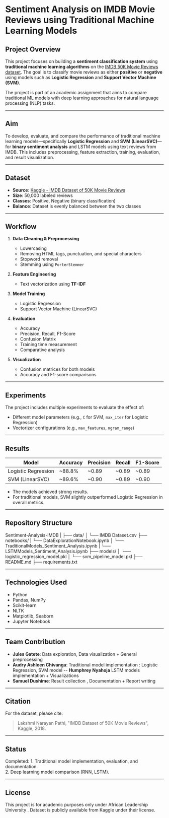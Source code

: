#  Sentiment Analysis on IMDB Movie Reviews using Traditional Machine Learning Models

##  Project Overview

This project focuses on building a **sentiment classification system** using **traditional machine learning algorithms** on the [IMDB 50K Movie Reviews dataset](https://www.kaggle.com/datasets/lakshmi25npathi/imdb-dataset-of-50k-movie-reviews). The goal is to classify movie reviews as either **positive** or **negative** using models such as **Logistic Regression** and **Support Vector Machine (SVM)**.

The project is part of an academic assignment that aims to compare traditional ML models with deep learning approaches for natural language processing (NLP) tasks.

---

##  Aim

To develop, evaluate, and compare the performance of traditional machine learning models—specifically **Logistic Regression** and **SVM (LinearSVC)**—for **binary sentiment analysis** and LSTM models using text reviews from IMDB. This includes preprocessing, feature extraction, training, evaluation, and result visualization.

---

##  Dataset

- **Source**: [Kaggle - IMDB Dataset of 50K Movie Reviews](https://www.kaggle.com/datasets/lakshmi25npathi/imdb-dataset-of-50k-movie-reviews)
- **Size**: 50,000 labeled reviews
- **Classes**: Positive, Negative (binary classification)
- **Balance**: Dataset is evenly balanced between the two classes

---

##  Workflow

1. **Data Cleaning & Preprocessing**
   - Lowercasing
   - Removing HTML tags, punctuation, and special characters
   - Stopword removal
   - Stemming using `PorterStemmer`

2. **Feature Engineering**
   - Text vectorization using **TF-IDF**

3. **Model Training**
   - Logistic Regression
   - Support Vector Machine (LinearSVC)

4. **Evaluation**
   - Accuracy
   - Precision, Recall, F1-Score
   - Confusion Matrix
   - Training time measurement
   - Comparative analysis

5. **Visualization**
   - Confusion matrices for both models
   - Accuracy and F1-score comparisons

---

##  Experiments

The project includes multiple experiments to evaluate the effect of:
- Different model parameters (e.g., `C` for SVM, `max_iter` for Logistic Regression)
- Vectorizer configurations (e.g., `max_features`, `ngram_range`)

---

##  Results

| Model              | Accuracy | Precision | Recall | F1-Score |
|-------------------|----------|-----------|--------|----------|
| Logistic Regression | ~88.8%   | ~0.89      | ~0.89   | ~0.89     |
| SVM (LinearSVC)     | ~89.6%   | ~0.90      | ~0.89   | ~0.90     |

- The models achieved strong results.
- For traditional models, SVM slightly outperformed Logistic Regression in overall metrics.

---

##  Repository Structure

 Sentiment-Analysis-IMDB
|
├── data/
│ └── IMDB Dataset.csv
├── notebooks/
| └── DataExplorationNotebook.ipynb
│ └── TraditionalModels_Sentiment_Analysis.ipynb
| └── LSTMModels_Sentiment_Analysis.ipynb
├── models/
│ └── logistic_regression_model.pkl
│ └── svm_pipeline_model.pkl
├── README.md
├── requirements.txt


---

##  Technologies Used

- Python
- Pandas, NumPy
- Scikit-learn
- NLTK
- Matplotlib, Seaborn
- Jupyter Notebook

---

## Team Contribution

- **Jules Gatete**: Data exploration, Data visualization + General preprocessing
- **Audry Ashleen Chivanga**: Traditional model implementation : Logistic Regression, SVM model
-- **Humphrey Nyahoja** LSTM  models  implementation + Visualizations
- **Samuel Dushime**: Result collection , Documentation + Report writing

---

##  Citation

For the dataset, please cite:
> Lakshmi Narayan Pathi, "IMDB Dataset of 50K Movie Reviews", Kaggle, 2018.

---

## Status

 Completed: 1. Traditional model implementation, evaluation, and documentation.  
               2. Deep learning model comparison (RNN, LSTM).

---

##  License

This project is for academic purposes only under African Leadership University . Dataset is publicly available from Kaggle under their license.

